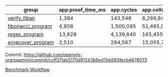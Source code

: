 | group | app.proof_time_ms | app.cycles | app.cells_used | leaf.proof_time_ms | leaf.cycles | leaf.cells_used |
| -- | -- | -- | -- | -- | -- | -- |
| [verify_fibair](https://github.com/openvm-org/openvm/blob/benchmark-results/benchmarks/verify_fibair-ccff2f1ab5170d91243b6ed7bb593fecb4678073.md) | 1,384 |  143,546 |  8,289,841 |- | - | - |
| [fibonacci_program](https://github.com/openvm-org/openvm/blob/benchmark-results/benchmarks/fibonacci-ccff2f1ab5170d91243b6ed7bb593fecb4678073.md) | 4,958 |  1,500,095 |  51,485,080 | 3,869 |  615,297 |  33,540,529 |
| [regex_program](https://github.com/openvm-org/openvm/blob/benchmark-results/benchmarks/regex-ccff2f1ab5170d91243b6ed7bb593fecb4678073.md) | 13,828 |  4,139,840 |  165,455,373 | 15,978 |  2,056,318 |  154,573,438 |
| [ecrecover_program](https://github.com/openvm-org/openvm/blob/benchmark-results/benchmarks/ecrecover-ccff2f1ab5170d91243b6ed7bb593fecb4678073.md) | 2,510 |  284,567 |  15,055,723 | 11,266 |  1,603,995 |  117,320,775 |


Commit: https://github.com/openvm-org/openvm/commit/ccff2f1ab5170d91243b6ed7bb593fecb4678073

[Benchmark Workflow](https://github.com/openvm-org/openvm/actions/runs/13560606130)
